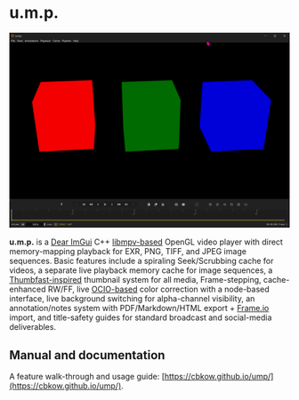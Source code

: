 # u.m.p.

![ump image](docs/images/ump_HceQxrXtfQ.png)

**u.m.p.** is a [Dear ImGui](https://github.com/ocornut/imgui) C++ [libmpv-based](https://mpv.io/) OpenGL video player with direct memory-mapping playback for EXR, PNG, TIFF, and JPEG image sequences. Basic features include a spiraling Seek/Scrubbing cache for videos, a separate live playback memory cache for image sequences, a [Thumbfast-inspired](https://github.com/po5/thumbfast) thumbnail system for all media, Frame-stepping, cache-enhanced RW/FF, live [OCIO-based](https://opencolorio.org/) color correction with a node-based interface, live background switching for alpha-channel visibility, an annotation/notes system with PDF/Markdown/HTML export + [Frame.io](https://frame.io/home) import, and title-safety guides for standard broadcast and social-media deliverables. 

## Manual and documentation

A feature walk-through and usage guide: [https://cbkow.github.io/ump/](https://cbkow.github.io/ump/).